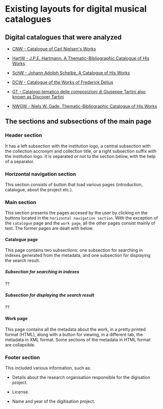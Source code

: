 # Existing layouts for digital musical catalogues

## Digital catalogues that were analyzed

* [CNW - Catalogue of Carl Nielsen's Works](https://kb.dk/dcm/cnw/navigation.xq)

* [HartW - J.P.E. Hartmann. A Thematic-Bibliographic Catalogue of His Works](http://kb.dk/dcm/hartw.html)

* [SchW - Johann Adolph Scheibe. A Catalogue of His Works](http://kb.dk/dcm/schw.html)


* [DCW - Catalogue of the Works of Frederick Delius](https://delius.music.ox.ac.uk/catalogue/welcome.html)

* [GT - Catalogo tematico delle composizioni di Giuseppe Tartini also known as Discover Tartini](http://catalog.discovertartini.eu/dcm/gt/navigation.xq)

* [NWGW - Niels W. Gade. Thematic-Bibliographic Catalogue of His Works](http://kb.dk/dcm/nwgw.html)

## The sections and subsections of the main page

### Header section

It has a left subsection with the institution logo, a central subsection with the collection accronym and collection title, or a right subsection suffix with the institution logo.
It is separated or not to the section below, with the help of a separator.

### Horizontal navigation section

This section consists of button that load various pages (introduction, catalogue, about the project etc.).

### Main section
This section presents the pages accesed by the user by clicking on the buttons located in the ```horizontal navigation section```.
With the exception of the ```catalogue``` page and the ```work page```, all the other pages consist mainly of text. The former pages are dealt with below.

#### Catalogue page
This page contains two subsections: one subsection for searching in indexes generated from the metadata, and one subsection for displaying the search result.

##### Subsection for searching in indexes
??

##### Subsection for displaying the search result
??

#### Work page
This page contains all the metadata about the work, in a pretty printed format (HTML), along with a button for viewing, in a different tab, the metadata in XML format. Some sections of the metadata in HTML format are collapsible.

### Footer section

This included various information, such as:

* Details about the research organisation responsible for the digisation project.

* License.

* Name and year of the digitisation project.
